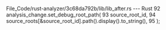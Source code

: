 File_Code/rust-analyzer/3c68da792b/lib/lib_after.rs --- Rust
                                                                                                                                                            92                     analysis_change.set_debug_root_path(
                                                                                                                                                            93                         source_root_id,
                                                                                                                                                            94                         source_roots[&source_root_id].path().display().to_string(),
                                                                                                                                                            95                     );

